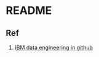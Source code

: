 # README

## Ref

1. [IBM data engineering in github](https://github.com/dennislamcv1/IBMDATAENGINEERING)
